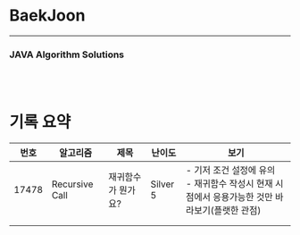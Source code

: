 # BaekJoon

----

### JAVA Algorithm Solutions
<br><br>

# 기록 요약
| 번호  | 알고리즘       | 제목               | 난이도   | 보기                                                         |
| ----- | -------------- | ------------------ | -------- | ------------------------------------------------------------ |
| 17478 | Recursive Call | 재귀함수가 뭔가요? | Silver 5 | - 기저 조건 설정에 유의<br />- 재귀함수 작성시 현재 시점에서 응용가능한 것만 바라보기(플랫한 관점) |
|       |                |                    |          |                                                              |
|       |                |                    |          |                                                              |

